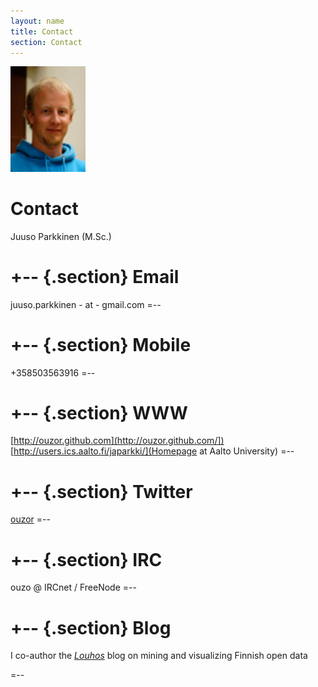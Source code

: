 ```yaml
---
layout: name
title: Contact
section: Contact
---
```


<img class='inset right' src='../images/juuso.jpg' title='Juuso Parkkinen' alt='Photo' width='120px' />

Contact
=======

Juuso Parkkinen (M.Sc.)

+--	{.section}
Email
========
juuso.parkkinen - at - gmail.com
=--

+--	{.section}
Mobile 
========
+358503563916
=--

+--	{.section}
WWW
========
[http://ouzor.github.com](http://ouzor.github.com/])
[http://users.ics.aalto.fi/japarkki/](Homepage at Aalto University)
=--

+--	{.section}
Twitter
=======
[ouzor](http://twitter.com/ouzor)
=--

+--	{.section}
IRC
========
ouzo @ IRCnet / FreeNode
=--

+--	{.section}
Blog
========

I co-author the _[Louhos](http://louhos.wordpress.com)_ blog on mining and visualizing Finnish open data

=--
